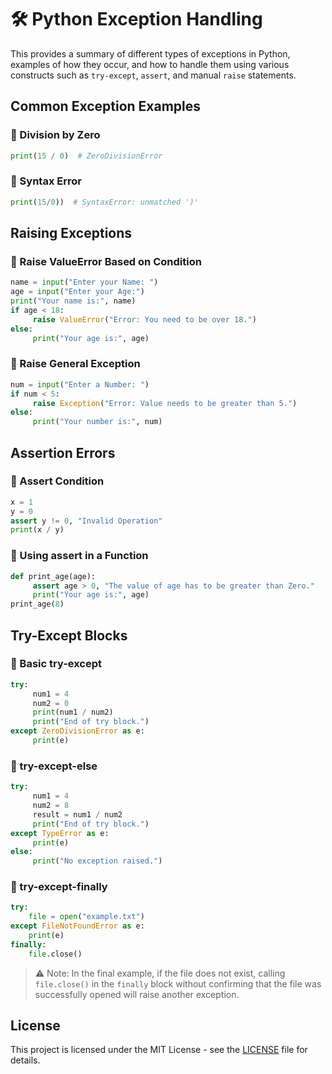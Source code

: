 # 🛠️ Python Exception Handling

This provides a summary of different types of exceptions in Python, examples of how they occur, and how to handle them using various constructs such as `try-except`, `assert`, and manual `raise` statements.


## Common Exception Examples

### 🔸 Division by Zero
```python
print(15 / 0)  # ZeroDivisionError
```

### 🔸 Syntax Error
```python
print(15/0))  # SyntaxError: unmatched ')'
```


## Raising Exceptions

### 🔹 Raise ValueError Based on Condition
```python
name = input("Enter your Name: ")
age = input("Enter your Age:")
print("Your name is:", name)
if age < 18:
     raise ValueError("Error: You need to be over 18.")
else:
     print("Your age is:", age)
```

### 🔹 Raise General Exception
```python
num = input("Enter a Number: ")
if num < 5:
     raise Exception("Error: Value needs to be greater than 5.")
else:
     print("Your number is:", num)
```


## Assertion Errors

### 🔹 Assert Condition
```python
x = 1
y = 0
assert y != 0, "Invalid Operation"
print(x / y)
```

### 🔹 Using assert in a Function
```python
def print_age(age):
     assert age > 0, "The value of age has to be greater than Zero."
     print("Your age is:", age)
print_age(8)
```

## Try-Except Blocks

### 🔹 Basic try-except
```python
try:
     num1 = 4
     num2 = 0
     print(num1 / num2)
     print("End of try block.")
except ZeroDivisionError as e:
     print(e)
```

### 🔹 try-except-else
```python
try:
     num1 = 4
     num2 = 8
     result = num1 / num2
     print("End of try block.")
except TypeError as e:
     print(e)
else:
     print("No exception raised.")
```

### 🔹 try-except-finally
```python
try:
    file = open("example.txt")
except FileNotFoundError as e:
    print(e)
finally:
    file.close()
```

> ⚠️ Note: In the final example, if the file does not exist, calling `file.close()` in the `finally` block without confirming that the file was successfully opened will raise another exception.

## License
This project is licensed under the MIT License - see the [LICENSE](https://github.com/snehs19space/100_Projects/blob/main/LICENSE) file for details.

